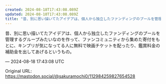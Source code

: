 ```yaml
---
created: 2024-08-18T17:43:08.089Z
updated: 2024-08-18T17:43:08.089Z
title: "昔、別に思い描いてたアイデアは、個人から独立したファンディングのプールを管理する[...]"
---
```


<p>昔、別に思い描いてたアイデアは、個人から独立したファンディングのプールを管理するグループみたいなのを作って、ファンコミュニティから集めた寄付をもとに、キンプリが気になってる人に無料で映画チケットを配ったり、鑑賞料金の補助金を出してあげるというもの。</p>

&mdash; 2024-08-18 17:43:08 UTC

Original URL: https://mastodon.social/@sakuramochi0/112984259827654528
